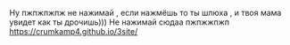 Ну пжпжпжпж не нажимай , если нажмёшь то ты шлюха , и твоя мама увидет как ты дрочишь))) Не нажимай сюдаа пжпжжпжп https://crumkamp4.github.io/3site/

